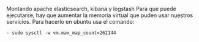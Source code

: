 Montando apache elasticsearch, kibana y logstash
Para que puede ejecutarse, hay que aumentar la memoria virtual que puden usar nuestros servicios. Para hacerlo en ubuntu usa el comando:
	
	- sudo sysctl -w vm.max_map_count=262144
